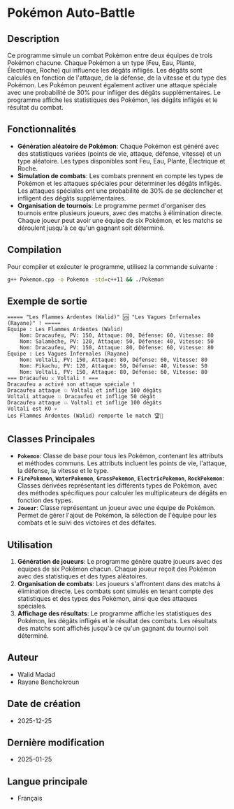 # Pokémon Auto-Battle

## Description

Ce programme simule un combat Pokémon entre deux équipes de trois Pokémon chacune. Chaque Pokémon a un type (Feu, Eau, Plante, Électrique, Roche) qui influence les dégâts infligés. Les dégâts sont calculés en fonction de l'attaque, de la défense, de la vitesse et du type des Pokémon. Les Pokémon peuvent également activer une attaque spéciale avec une probabilité de 30% pour infliger des dégâts supplémentaires. Le programme affiche les statistiques des Pokémon, les dégâts infligés et le résultat du combat.

## Fonctionnalités

- **Génération aléatoire de Pokémon**: Chaque Pokémon est généré avec des statistiques variées (points de vie, attaque, défense, vitesse) et un type aléatoire. Les types disponibles sont Feu, Eau, Plante, Électrique et Roche.
- **Simulation de combats**: Les combats prennent en compte les types de Pokémon et les attaques spéciales pour déterminer les dégâts infligés. Les attaques spéciales ont une probabilité de 30% de se déclencher et infligent des dégâts supplémentaires.
- **Organisation de tournois**: Le programme permet d'organiser des tournois entre plusieurs joueurs, avec des matchs à élimination directe. Chaque joueur peut avoir une équipe de six Pokémon, et les matchs se déroulent jusqu'à ce qu'un gagnant soit déterminé.

## Compilation

Pour compiler et exécuter le programme, utilisez la commande suivante :

```sh
g++ Pokemon.cpp -o Pokemon -std=c++11 && ./Pokemon
```

## Exemple de sortie

```
===== "Les Flammes Ardentes (Walid)" 🆚 "Les Vagues Infernales (Rayane)" ! =====
Equipe : Les Flammes Ardentes (Walid)
    Nom: Dracaufeu, PV: 150, Attaque: 80, Défense: 60, Vitesse: 80
    Nom: Salamèche, PV: 120, Attaque: 50, Défense: 40, Vitesse: 50
    Nom: Dracaufeu, PV: 150, Attaque: 80, Défense: 60, Vitesse: 80
Equipe : Les Vagues Infernales (Rayane)
    Nom: Voltali, PV: 150, Attaque: 80, Défense: 60, Vitesse: 80
    Nom: Pikachu, PV: 120, Attaque: 50, Défense: 40, Vitesse: 50
    Nom: Voltali, PV: 150, Attaque: 80, Défense: 60, Vitesse: 80
=== Dracaufeu ⚔️ Voltali ! ===
Dracaufeu a activé son attaque spéciale !
Dracaufeu attaque 💥 Voltali et inflige 100 dégâts
Voltali attaque 💥 Dracaufeu et inflige 50 dégât
Dracaufeu attaque 💥 Voltali et inflige 100 dégâts
Voltali est KO 💀
Les Flammes Ardentes (Walid) remporte le match 🏆🎉
```

## Classes Principales

- **`Pokemon`**: Classe de base pour tous les Pokémon, contenant les attributs et méthodes communs. Les attributs incluent les points de vie, l'attaque, la défense, la vitesse et le type.
- **`FirePokemon`**, **`WaterPokemon`**, **`GrassPokemon`**, **`ElectricPokemon`**, **`RockPokemon`**: Classes dérivées représentant les différents types de Pokémon, avec des méthodes spécifiques pour calculer les multiplicateurs de dégâts en fonction des types.
- **`Joueur`**: Classe représentant un joueur avec une équipe de Pokémon. Permet de gérer l'ajout de Pokémon, la sélection de l'équipe pour les combats et le suivi des victoires et des défaites.

## Utilisation

1. **Génération de joueurs**: Le programme génère quatre joueurs avec des équipes de six Pokémon chacun. Chaque joueur reçoit des Pokémon avec des statistiques et des types aléatoires.
2. **Organisation de combats**: Les joueurs s'affrontent dans des matchs à élimination directe. Les combats sont simulés en tenant compte des statistiques et des types des Pokémon, ainsi que des attaques spéciales.
3. **Affichage des résultats**: Le programme affiche les statistiques des Pokémon, les dégâts infligés et le résultat des combats. Les résultats des matchs sont affichés jusqu'à ce qu'un gagnant du tournoi soit déterminé.

## Auteur

- Walid Madad
- Rayane Benchokroun

## Date de création

- 2025-12-25

## Dernière modification

- 2025-01-25

## Langue principale

- Français
